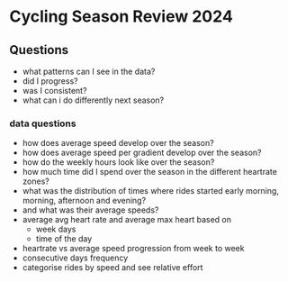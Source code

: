 # Cycling Season Review 2024

## Questions
- what patterns can I see in the data?
- did I progress?
- was I consistent?
- what can i do differently next season?

### data questions
- how does average speed develop over the season?
- how does average speed per gradient develop over the season?
- how do the weekly hours look like over the season?
- how much time did I spend over the season in the different heartrate zones?
- what was the distribution of times where rides started early morning, morning, afternoon and evening?
- and what was their average speeds?
- average avg heart rate and average max heart based on
    - week days
    - time of the day
- heartrate vs average speed progression from week to week
- consecutive days frequency
- categorise rides by speed and see relative effort